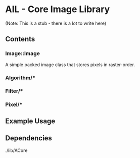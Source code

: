 
# AIL - Core Image Library

(Note: This is a stub - there is a lot to write here)

## Contents

### Image::Image<PixelType>
A simple packed image class that stores pixels in raster-order.

### Algorithm/*

### Filter/*

### Pixel/*

## Example Usage


## Dependencies

./lib/ACore  